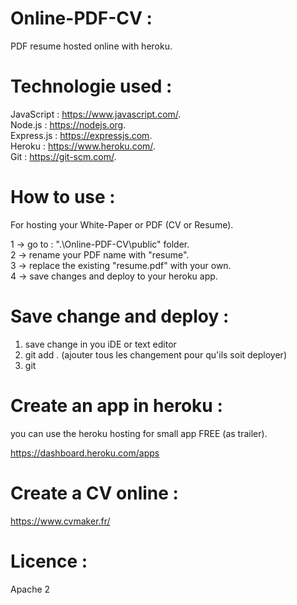 # Online-PDF-CV :

PDF resume hosted online with heroku. 

# Technologie used :

JavaScript : https://www.javascript.com/.  
Node.js : https://nodejs.org.  
Express.js : https://expressjs.com.  
Heroku : https://www.heroku.com/.  
Git : https://git-scm.com/.  

# How to use :

For hosting your White-Paper or PDF (CV or Resume).

1 -> go to :  ".\Online-PDF-CV\public" folder.  
2 -> rename your PDF name with "resume".  
3 -> replace the existing "resume.pdf" with your own.  
4 -> save changes and deploy to your heroku app.  

# Save change and deploy :

1. save change in you iDE or text editor  
2. git add . (ajouter tous les changement pour qu'ils soit deployer)  
3. git   

# Create an app in heroku :

you can use the heroku hosting for small app FREE (as trailer).

https://dashboard.heroku.com/apps

# Create a CV online :

https://www.cvmaker.fr/

# Licence :

Apache 2
